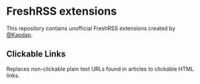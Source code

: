 # FreshRSS extensions

This repository contains unofficial FreshRSS extensions created by [@Kapdap](https://github.com/kapdap).

## Clickable Links

Replaces non-clickable plain text URLs found in articles to clickable HTML links.